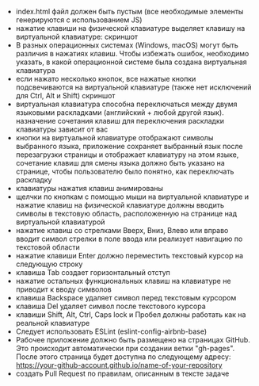 - index.html файл должен быть пустым (все необходимые элементы генерируются с использованием JS)
- нажатие клавиши на физической клавиатуре выделяет клавишу на виртуальной клавиатуре: скриншот
- В разных операционных системах (Windows, macOS) могут быть различия в нажатиях клавиш. Чтобы избежать ошибок, необходимо указать, в какой операционной системе была создана виртуальная клавиатура
- если нажато несколько кнопок, все нажатые кнопки подсвечиваются на виртуальной клавиатуре (также нет исключений для Ctrl, Alt и Shift) скриншот
- виртуальная клавиатура способна переключаться между двумя языковыми раскладками (английский + любой другой язык). назначение сочетания клавиш для переключения раскладки клавиатуры зависит от вас
- кнопки на виртуальной клавиатуре отображают символы выбранного языка, приложение сохраняет выбранный язык после перезагрузки страницы и отображает клавиатуру на этом языке, сочетание клавиш для смены языка должно быть указано на странице, чтобы пользователю было понятно, как переключать раскладку
- клавиатуры нажатия клавиш анимированы
- щелчки по кнопкам с помощью мыши на виртуальной клавиатуре и нажатие клавиш на физической клавиатуре должны вводить символы в текстовую область, расположенную на странице над виртуальной клавиатурой
- нажатие клавиш со стрелками Вверх, Вниз, Влево или вправо вводит символ стрелки в поле ввода или реализует навигацию по текстовой области
- нажатие клавиши Enter должно переместить текстовый курсор на следующую строку
- клавиша Tab создает горизонтальный отступ
- нажатие остальных функциональных клавиш на клавиатуре не приводит к вводу символов
- клавиша Backspace удаляет символ перед текстовым курсором
- клавиша Del удаляет символ после текстового курсора
- клавиши Shift, Alt, Ctrl, Caps lock и Пробел должны работать как на реальной клавиатуре
- Следует использовать ESLint (eslint-config-airbnb-base)
- Рабочее приложение должно быть размещено на страницах GitHub. Это происходит автоматически при создании ветки "gh-pages". После этого страница будет доступна по следующему адресу: https://your-github-account.github.io/name-of-your-repository
- создать Pull Request по правилам, описанным в тексте задаче
